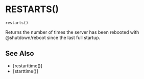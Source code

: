 # RESTARTS()
`restarts()`

  Returns the number of times the server has been rebooted with @shutdown/reboot since the last full startup.


## See Also
- [restarttime()]
- [starttime()]

